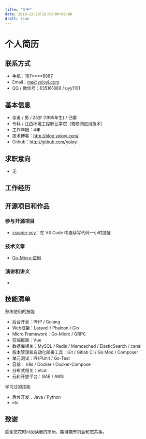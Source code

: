 ```yaml
---
title: "关于"
date: 2019-12-29T15:00:00+08:00
draft: true
---
```


# 个人简历

## 联系方式
- 手机：187\*\*\*\*6887
- Email：me@yoloyi.com
- QQ / 微信号：635161889 / uyy1101

## 基本信息
 - 余勇 / 男 / 25岁 (1995年生) / 已婚 
 - 专科 / 江西环境工程职业学院（物联网应用技术） 
 - 工作年限：4年
 - 技术博客：http://blog.yoloyi.com/
 - Github：http://github.com/yoloyi
 
## 求职意向
- 无
<!--
; - 期望职位：PHP高级程序员，后台开发工程师
; - 期望薪资：税前月薪18k~25k，特别喜欢的公司可例外
; - 期望城市：上海 / 深圳
-->
 
## 工作经历
<!--
### 上海柏为科技有限公司 （ 2018 年8月 ~ 至今 ）

#### HeavenGifts
我在此项目负责了哪些工作，分别在哪些地方做得出色/和别人不一样/成长快，这个项目中，我最困难的问题是什么，我采取了什么措施，最后结果如何。这个项目中，我最自豪的技术细节是什么，为什么，实施前和实施后的数据对比如何，同事和领导对此的反应如何。


#### Medusa


#### 其他项目

（每个公司写2~3个核心项目就好了，如果你有非常大量的项目，那么按分类进行合并，每一类选一个典型写出来。其他的一笔带过即可。)

### 丹阳兴阳重庆分公司 （ 2018 年8月 ~ 至今 ）

#### Firmoo.com

我在此项目负责了哪些工作，分别在哪些地方做得出色/和别人不一样/成长快，这个项目中，我最困难的问题是什么，我采取了什么措施，最后结果如何。这个项目中，我最自豪的技术细节是什么，为什么，实施前和实施后的数据对比如何，同事和领导对此的反应如何。

#### 内部邮件服务系统


#### 其他项目

（每个公司写2~3个核心项目就好了，如果你有非常大量的项目，那么按分类进行合并，每一类选一个典型写出来。其他的一笔带过即可。）
-->
  
## 开源项目和作品

### 参与开源项目
  - [vscode-ycy](https://github.com/formulahendry/vscode-ycy)：在 VS Code 中连续写代码一小时提醒

### 技术文章
- [Go-Micro 使用](https://github.com/yoloyi/go-exercise-example)

### 演讲和讲义
- 
    
## 技能清单

熟练使用的技能

- 后台开发：PHP / Golang
- Web框架：Laravel / Phalcon / Gin
- Micro Framework：Go-Micro / GRPC
- 前端框架：Vue
- 数据库相关：MySQL / Redis / Memcached / ElasticSearch / canal
- 版本管理和自动化部署工具：Git / Gitlab CI / Go Mod / Composer
- 单元测试：PHPUnit / Go-Test
- 容器： k8s / Docker / Docker-Compose
- 分布式相关：etcd 
- 云和开放平台：GAE / AWS 

学习过的技能

- 后台开发：Java / Python
- etc
     
## 致谢

感谢您花时间阅读我的简历，期待能有机会和您共事。